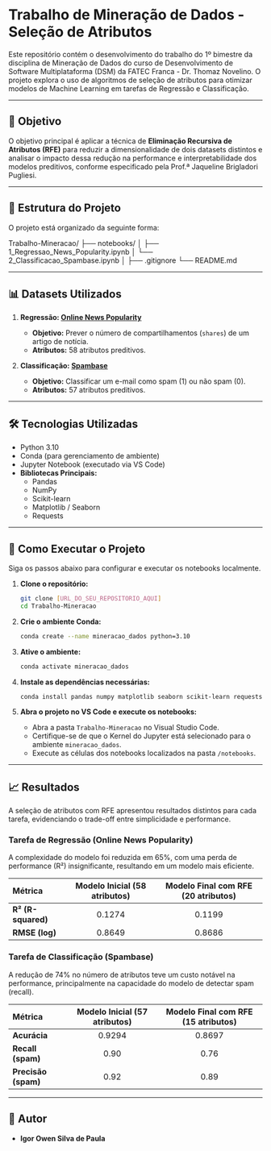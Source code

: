 # Trabalho de Mineração de Dados - Seleção de Atributos

Este repositório contém o desenvolvimento do trabalho do 1º bimestre da disciplina de Mineração de Dados do curso de Desenvolvimento de Software Multiplataforma (DSM) da FATEC Franca - Dr. Thomaz Novelino. O projeto explora o uso de algoritmos de seleção de atributos para otimizar modelos de Machine Learning em tarefas de Regressão e Classificação.

---

## 🎯 Objetivo

O objetivo principal é aplicar a técnica de **Eliminação Recursiva de Atributos (RFE)** para reduzir a dimensionalidade de dois datasets distintos e analisar o impacto dessa redução na performance e interpretabilidade dos modelos preditivos, conforme especificado pela Prof.ª Jaqueline Brigladori Pugliesi.

---

## 📂 Estrutura do Projeto

O projeto está organizado da seguinte forma:

Trabalho-Mineracao/
├── notebooks/
│   ├── 1_Regressao_News_Popularity.ipynb
│   └── 2_Classificacao_Spambase.ipynb
│
├── .gitignore
└── README.md

---

## 📊 Datasets Utilizados

1.  **Regressão: [Online News Popularity](https://archive.ics.uci.edu/dataset/332/online+news+popularity)**
    * **Objetivo:** Prever o número de compartilhamentos (`shares`) de um artigo de notícia.
    * **Atributos:** 58 atributos preditivos.

2.  **Classificação: [Spambase](https://archive.ics.uci.edu/dataset/94/spambase)**
    * **Objetivo:** Classificar um e-mail como spam (1) ou não spam (0).
    * **Atributos:** 57 atributos preditivos.

---

## 🛠️ Tecnologias Utilizadas

* Python 3.10
* Conda (para gerenciamento de ambiente)
* Jupyter Notebook (executado via VS Code)
* **Bibliotecas Principais:**
    * Pandas
    * NumPy
    * Scikit-learn
    * Matplotlib / Seaborn
    * Requests

---

## 🚀 Como Executar o Projeto

Siga os passos abaixo para configurar e executar os notebooks localmente.

1.  **Clone o repositório:**
    ```bash
    git clone [URL_DO_SEU_REPOSITORIO_AQUI]
    cd Trabalho-Mineracao
    ```

2.  **Crie o ambiente Conda:**
    ```bash
    conda create --name mineracao_dados python=3.10
    ```

3.  **Ative o ambiente:**
    ```bash
    conda activate mineracao_dados
    ```

4.  **Instale as dependências necessárias:**
    ```bash
    conda install pandas numpy matplotlib seaborn scikit-learn requests
    ```

5.  **Abra o projeto no VS Code e execute os notebooks:**
    * Abra a pasta `Trabalho-Mineracao` no Visual Studio Code.
    * Certifique-se de que o Kernel do Jupyter está selecionado para o ambiente `mineracao_dados`.
    * Execute as células dos notebooks localizados na pasta `/notebooks`.

---

## 📈 Resultados

A seleção de atributos com RFE apresentou resultados distintos para cada tarefa, evidenciando o trade-off entre simplicidade e performance.

### Tarefa de Regressão (Online News Popularity)

A complexidade do modelo foi reduzida em 65%, com uma perda de performance (R²) insignificante, resultando em um modelo mais eficiente.

| Métrica | Modelo Inicial (58 atributos) | Modelo Final com RFE (20 atributos) |
| :--- | :---: | :---: |
| **R² (R-squared)** | 0.1274 | 0.1199 |
| **RMSE (log)** | 0.8649 | 0.8686 |

### Tarefa de Classificação (Spambase)

A redução de 74% no número de atributos teve um custo notável na performance, principalmente na capacidade do modelo de detectar spam (recall).

| Métrica | Modelo Inicial (57 atributos) | Modelo Final com RFE (15 atributos) |
| :--- | :---: | :---: |
| **Acurácia** | 0.9294 | 0.8697 |
| **Recall (spam)** | 0.90 | 0.76 |
| **Precisão (spam)** | 0.92 | 0.89 |

---

## 👤 Autor

* **Igor Owen Silva de Paula**
